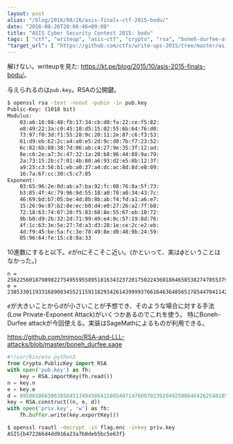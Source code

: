 ```yaml
---
layout: post
alias: "/blog/2016/08/26/asis-finals-ctf-2015-bodu/"
date: "2016-08-26T20:08:46+09:00"
title: "ASIS Cyber Security Contest 2015: bodu"
tags: [ "ctf", "writeup", "asis-ctf", "crypto", "rsa", "boneh-durfee-attack" ]
"target_url": [ "https://github.com/ctfs/write-ups-2015/tree/master/asis-finals-ctf-2015/crypto/bodu" ]
---
```


解けない。writeupを見た: <https://kt.pe/blog/2015/10/asis-2015-finals-bodu/>。

与えられるのは`pub.key`。RSAの公開鍵。

``` sh
$ openssl rsa -text -noout -pubin -in pub.key
Public-Key: (1018 bit)
Modulus:
    03:a6:16:08:48:fb:17:34:cb:d0:fa:22:ce:f5:82:
    e8:49:22:3a:c0:45:10:d5:15:02:55:6b:64:76:d0:
    73:97:f0:3d:f1:55:28:9c:20:11:2e:87:c6:f3:53:
    61:d9:eb:62:2c:a4:a0:e5:2d:9c:d8:7b:f7:23:52:
    6c:82:6b:88:38:7d:06:ab:c4:27:9e:35:3f:12:ad:
    8e:c6:2e:a7:3c:47:32:1a:20:b8:96:44:88:9a:79:
    2a:73:15:2b:c7:01:4b:80:a6:93:d2:e5:8b:12:3f:
    a9:25:c3:56:b1:eb:a0:37:a4:dc:ac:8d:8d:e8:09:
    16:7a:6f:cc:30:c5:c7:85
Exponent:
    03:65:96:2e:8d:ab:a7:ba:92:fc:08:76:8a:5f:73:
    b3:85:4f:4c:79:96:9d:55:18:a0:78:a0:34:43:7c:
    46:69:bd:b7:05:be:4d:8b:8b:ab:f4:fd:a1:a6:e7:
    15:26:9e:87:b2:8e:ec:b0:d4:e0:27:26:a2:7f:b8:
    72:18:63:74:07:20:f5:83:68:8e:55:67:eb:10:72:
    9b:b0:d9:2b:32:2d:71:99:49:e4:0c:57:19:8d:76:
    4f:1c:63:3e:5e:27:7d:a3:d3:28:1e:ce:2c:e2:eb:
    4d:f9:45:be:5a:fc:3e:78:49:8e:d0:48:9b:24:59:
    05:96:64:fe:15:c8:8a:33
```

$10$進数にすると以下。$e$が$n$にそこそこ近い。(かといって、実は$\phi$ということはなかった。)

```
n = 2562256018798982275495595589518163432372017502243601864658538274705537914483947807120783733766118553254101235396521540936164219440561532997119915510314638089613615679231310858594698461124636943528101265406967445593951653796041336078776455339658353436309933716631455967769429086442266084993673779546522240901
e = 2385330119331689083455211591182934261439999376616463648565178544704114285540523381214630503109888606012730471130911882799269407391377516911847608047728411508873523338260985637241587680601172666919944195740711767256695758337633401530723721692604012809476068197687643054238649174648923555374972384090471828019
```

$e$が大きいことから$d$が小さいことが予想でき、そのような場合に対する手法(Low Private-Exponent Attack)がいくつかあるのでこれを使う。
特にBoneh-Durfee attackが今回使える。実装はSageMathによるものが利用できる。

<https://github.com/mimoo/RSA-and-LLL-attacks/blob/master/boneh_durfee.sage>

``` python
#!/usr/bin/env python3
from Crypto.PublicKey import RSA
with open('pub.key') as fh:
    key = RSA.importKey(fh.read())
n = key.n
e = key.e
d = 89508186630638564513494386415865407147609702392949250864642625401059935751367507
key = RSA.construct((n, e, d))
with open('priv.key', 'w') as fh:
    fh.buffer.write(key.exportKey())
```

``` sh
$ openssl rsautl -decrypt -in flag.enc -inkey priv.key
ASIS{b472266d4dd916a23a7b0deb5bc5e63f}
```
